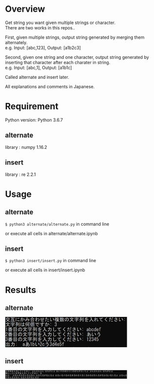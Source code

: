 # Overview
Get string you want given multiple strings or character.   
There are two works in this repos..  

First, given multiple strings, output string generated by merging them alternately.  
e.g. Input: [abc,123], Output: [a1b2c3]  

Second, given one string and one character, output string generated by inserting that character after each charater in string.  
e.g. Input: [abc,1], Output: [a1b1c]  

Called alternate and insert later.  

All explanations and comments in Japanese.  

# Requirement
Python version: Python 3.6.7  

## alternate
library : numpy 1.16.2  

## insert
library : re 2.2.1  

# Usage
## alternate
`$ python3 alternate/alternate.py` in command line

or
execute all cells in alternate/alternate.ipynb

## insert
`$ python3 insert/insert.py` in command line

or
execute all cells in insert/insert.ipynb

# Results
## alternate
<img  src=alternate/results_alternate.png width=400>

## insert
<img  src=insert/results_insert.png width=400>
